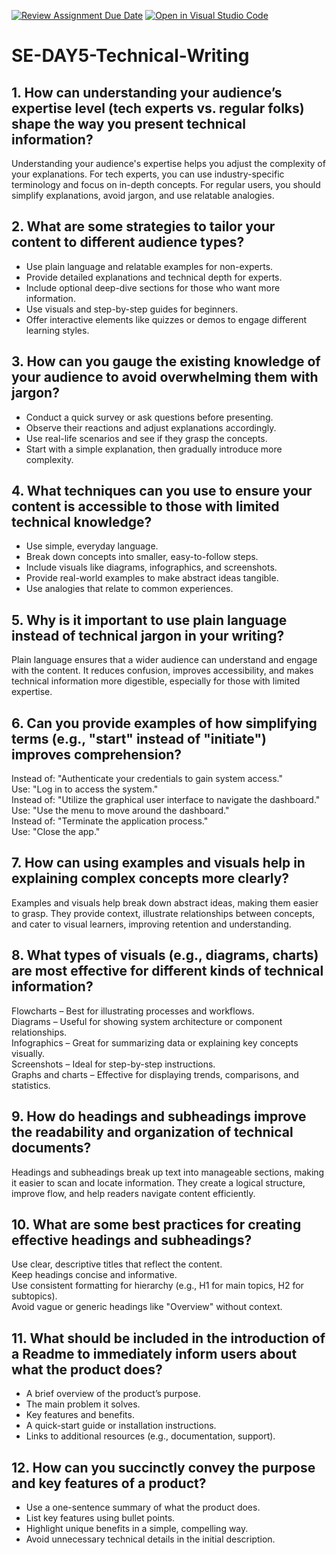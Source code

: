 [![Review Assignment Due Date](https://classroom.github.com/assets/deadline-readme-button-22041afd0340ce965d47ae6ef1cefeee28c7c493a6346c4f15d667ab976d596c.svg)](https://classroom.github.com/a/zsAR-pyY)
[![Open in Visual Studio Code](https://classroom.github.com/assets/open-in-vscode-2e0aaae1b6195c2367325f4f02e2d04e9abb55f0b24a779b69b11b9e10269abc.svg)](https://classroom.github.com/online_ide?assignment_repo_id=18511849&assignment_repo_type=AssignmentRepo)
# SE-DAY5-Technical-Writing
## 1. How can understanding your audience’s expertise level (tech experts vs. regular folks) shape the way you present technical information?  
Understanding your audience's expertise helps you adjust the complexity of your explanations. For tech experts, you can use industry-specific terminology and focus on in-depth concepts. For regular users, you should simplify explanations, avoid jargon, and use relatable analogies.  
## 2. What are some strategies to tailor your content to different audience types?  
- Use plain language and relatable examples for non-experts.  
- Provide detailed explanations and technical depth for experts.  
- Include optional deep-dive sections for those who want more information.  
- Use visuals and step-by-step guides for beginners.  
- Offer interactive elements like quizzes or demos to engage different learning styles.  
## 3. How can you gauge the existing knowledge of your audience to avoid overwhelming them with jargon?  
- Conduct a quick survey or ask questions before presenting.  
- Observe their reactions and adjust explanations accordingly.  
- Use real-life scenarios and see if they grasp the concepts.  
- Start with a simple explanation, then gradually introduce more complexity.  
## 4. What techniques can you use to ensure your content is accessible to those with limited technical knowledge?  
- Use simple, everyday language.  
- Break down concepts into smaller, easy-to-follow steps.  
- Include visuals like diagrams, infographics, and screenshots.  
- Provide real-world examples to make abstract ideas tangible.  
- Use analogies that relate to common experiences.  
## 5. Why is it important to use plain language instead of technical jargon in your writing?  
Plain language ensures that a wider audience can understand and engage with the content. It reduces confusion, improves accessibility, and makes technical information more digestible, especially for those with limited expertise.  
## 6. Can you provide examples of how simplifying terms (e.g., "start" instead of "initiate") improves comprehension?  
Instead of: "Authenticate your credentials to gain system access."  
Use: "Log in to access the system."  
Instead of: "Utilize the graphical user interface to navigate the dashboard."  
Use: "Use the menu to move around the dashboard."  
Instead of: "Terminate the application process."  
Use: "Close the app."  
## 7. How can using examples and visuals help in explaining complex concepts more clearly?  
Examples and visuals help break down abstract ideas, making them easier to grasp. They provide context, illustrate relationships between concepts, and cater to visual learners, improving retention and understanding.  
## 8. What types of visuals (e.g., diagrams, charts) are most effective for different kinds of technical information?  
Flowcharts – Best for illustrating processes and workflows.  
Diagrams – Useful for showing system architecture or component relationships.  
Infographics – Great for summarizing data or explaining key concepts visually.  
Screenshots – Ideal for step-by-step instructions.  
Graphs and charts – Effective for displaying trends, comparisons, and statistics.  
## 9. How do headings and subheadings improve the readability and organization of technical documents?  
Headings and subheadings break up text into manageable sections, making it easier to scan and locate information. They create a logical structure, improve flow, and help readers navigate content efficiently.  
## 10. What are some best practices for creating effective headings and subheadings?  
Use clear, descriptive titles that reflect the content.  
Keep headings concise and informative.  
Use consistent formatting for hierarchy (e.g., H1 for main topics, H2 for subtopics).  
Avoid vague or generic headings like "Overview" without context.  
## 11. What should be included in the introduction of a Readme to immediately inform users about what the product does?  
- A brief overview of the product’s purpose.  
- The main problem it solves.  
- Key features and benefits.  
- A quick-start guide or installation instructions.  
- Links to additional resources (e.g., documentation, support).  
## 12. How can you succinctly convey the purpose and key features of a product?  
- Use a one-sentence summary of what the product does.  
- List key features using bullet points.  
- Highlight unique benefits in a simple, compelling way.  
- Avoid unnecessary technical details in the initial description. 
